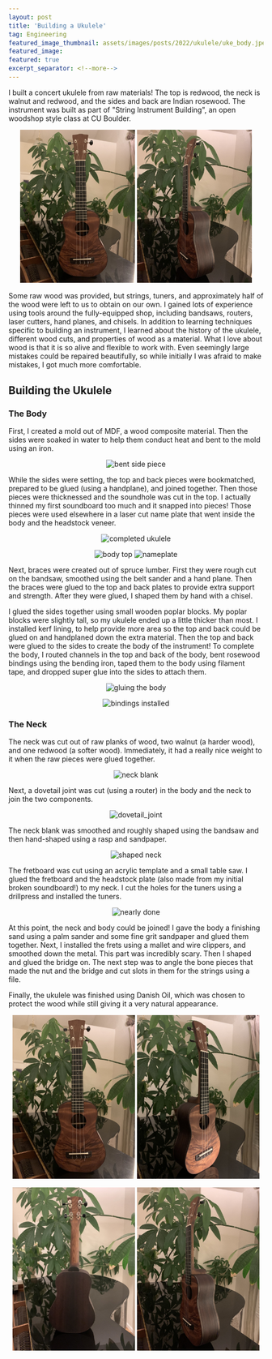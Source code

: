 ```yaml
---
layout: post
title: 'Building a Ukulele'
tag: Engineering
featured_image_thumbnail: assets/images/posts/2022/ukulele/uke_body.jpeg
featured_image: 
featured: true
excerpt_separator: <!--more-->
---
```


I built a concert ukulele from raw materials! The top is redwood, the neck is walnut and redwood, and the sides and back are Indian rosewood. The instrument was built as part of "String Instrument Building", an open woodshop style class at CU Boulder. 

<!--more-->

<p align="center">
    <img src ="/assets/images/posts/2022/ukulele/uke_front.jpg" width="45%" alt="completed ukulele"/>
    <img src ="/assets/images/posts/2022/ukulele/uke_side.jpg" width="45%" alt="completed ukulele"/>
</p>

Some raw wood was provided, but strings, tuners, and approximately half of the wood were left to us to obtain on our own. I gained lots of experience using tools around the fully-equipped shop, including bandsaws, routers, laser cutters, hand planes, and chisels. In addition to learning techniques specific to building an instrument, I learned about the history of the ukulele, different wood cuts, and properties of wood as a material. What I love about wood is that it is so alive and flexible to work with. Even seemingly large mistakes could be repaired beautifully, so while initially I was afraid to make mistakes, I got much more comfortable.

## Building the Ukulele

### The Body
First, I created a mold out of MDF, a wood composite material. Then the sides were soaked in water to help them conduct heat and bent to the mold using an iron. 

<p align="center">
    <img src ="/assets/images/posts/2022/ukulele/bent_side.jpg" width="60%" alt="bent side piece"/>
</p>

While the sides were setting, the top and back pieces were bookmatched, prepared to be glued (using a handplane), and joined together. Then those pieces were thicknessed and the soundhole was cut in the top. I actually thinned my first soundboard too much and it snapped into pieces! Those pieces were used elsewhere in a laser cut name plate that went inside the body and the headstock veneer.

<p align="center">
    <img src ="/assets/images/posts/2022/ukulele/uke_body.jpeg" width="70%" alt="completed ukulele"/>
</p>

<p align="center">
    <img src ="/assets/images/posts/2022/ukulele/body_top.jpeg" width="30%" alt="body top"/>
    <img src ="/assets/images/posts/2022/ukulele/nameplate.jpeg" width="30%" alt="nameplate"/>
</p>


Next, braces were created out of spruce lumber. First they were rough cut on the bandsaw, smoothed using the belt sander and a hand plane. Then the braces were glued to the top and back plates to provide extra support and strength. After they were glued, I shaped them by hand with a chisel.

I glued the sides together using small wooden poplar blocks. My poplar blocks were slightly tall, so my ukulele ended up a little thicker than most. I installed kerf lining, to help provide more area so the top and back could be glued on and handplaned down the extra material. Then the top and back were glued to the sides to create the body of the instrument! To complete the body, I routed channels in the top and back of the body, bent rosewood bindings using the bending iron, taped them to the body using filament tape, and dropped super glue into the sides to attach them.

<p align="center">
    <img src ="/assets/images/posts/2022/ukulele/gluing_body.jpeg" width="60%" alt="gluing the body"/>
</p>
<p align="center">
    <img src ="/assets/images/posts/2022/ukulele/bindings.jpeg" width="60%" alt="bindings installed"/>
</p>

### The Neck
The neck was cut out of raw planks of wood, two walnut (a harder wood), and one redwood (a softer wood). Immediately, it had a really nice weight to it when the raw pieces were glued together.

<p align="center">
    <img src ="/assets/images/posts/2022/ukulele/neck_blank.jpeg" width="50%" alt="neck blank"/>
</p>

Next, a dovetail joint was cut (using a router) in the body and the neck to join the two components.

<p align="center">
    <img src ="/assets/images/posts/2022/ukulele/dovetail_joint.jpeg" width="50%" alt="dovetail_joint"/>
</p>


The neck blank was smoothed and roughly shaped using the bandsaw and then hand-shaped using a rasp and sandpaper.

<p align="center">
    <img src ="/assets/images/posts/2022/ukulele/shaped_neck.jpeg" width="50%" alt="shaped neck"/>
</p>

The fretboard was cut using an acrylic template and a small table saw. I glued the fretboard and the headstock plate (also made from my initial broken soundboard!) to my neck. I cut the holes for the tuners using a drillpress and installed the tuners.

<p align="center">
    <img src ="/assets/images/posts/2022/ukulele/almost.jpeg" width="50%" alt="nearly done"/>
</p>

At this point, the neck and body could be joined! I gave the body a finishing sand using a palm sander and some fine grit sandpaper and glued them together. Next, I installed the frets using a mallet and wire clippers, and smoothed down the metal. This part was incredibly scary. Then I shaped and glued the bridge on. The next step was to angle the bone pieces that made the nut and the bridge and cut slots in them for the strings using a file.

Finally, the ukulele was finished using Danish Oil, which was chosen to protect the wood while still giving it a very natural appearance.

<p align="center">
    <img src ="/assets/images/posts/2022/ukulele/uke_front.jpg" width="48%" alt="completed ukulele"/>
    <img src ="/assets/images/posts/2022/ukulele/uke_tilt.jpg" width="48%" alt="completed ukulele"/>
</p>
<p align="center">
    <img src ="/assets/images/posts/2022/ukulele/uke_back.jpg" width="48%" alt="completed ukulele"/>
    <img src ="/assets/images/posts/2022/ukulele/uke_side.jpg" width="48%" alt="completed ukulele">
</p>